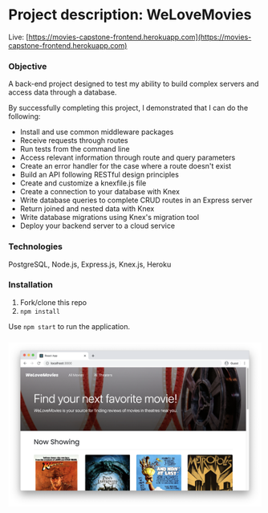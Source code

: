 # Project description: WeLoveMovies
Live: [https://movies-capstone-frontend.herokuapp.com](https://movies-capstone-frontend.herokuapp.com)

### Objective
A back-end project designed to test my ability to build complex servers and access data through a database. 

By successfully completing this project, I demonstrated that I can do the following:

- Install and use common middleware packages
- Receive requests through routes
- Run tests from the command line
- Access relevant information through route and query parameters
- Create an error handler for the case where a route doesn't exist
- Build an API following RESTful design principles
- Create and customize a knexfile.js file
- Create a connection to your database with Knex
- Write database queries to complete CRUD routes in an Express server
- Return joined and nested data with Knex
- Write database migrations using Knex's migration tool
- Deploy your backend server to a cloud service

### Technologies
PostgreSQL, Node.js, Express.js, Knex.js, Heroku

### Installation
1. Fork/clone this repo
2. `npm install`

Use `npm start` to run the application.

### 
![Screenshot](/WeLoveMovies.png)
